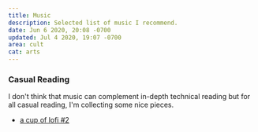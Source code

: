 ```yaml
---
title: Music
description: Selected list of music I recommend.
date: Jun 6 2020, 20:08 -0700
updated: Jul 4 2020, 19:07 -0700
area: cult
cat: arts
---
```


### Casual Reading

I don't think that music can complement in-depth technical reading but for all casual reading, I'm collecting some nice pieces.

- [a cup of lofi \#2](https://www.youtube.com/watch?v=8ZzFhFgOxfY)
